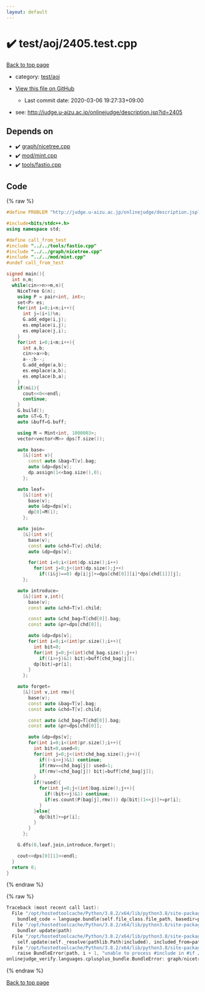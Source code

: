 ```yaml
---
layout: default
---
```


<!-- mathjax config similar to math.stackexchange -->
<script type="text/javascript" async
  src="https://cdnjs.cloudflare.com/ajax/libs/mathjax/2.7.5/MathJax.js?config=TeX-MML-AM_CHTML">
</script>
<script type="text/x-mathjax-config">
  MathJax.Hub.Config({
    TeX: { equationNumbers: { autoNumber: "AMS" }},
    tex2jax: {
      inlineMath: [ ['$','$'] ],
      processEscapes: true
    },
    "HTML-CSS": { matchFontHeight: false },
    displayAlign: "left",
    displayIndent: "2em"
  });
</script>

<script type="text/javascript" src="https://cdnjs.cloudflare.com/ajax/libs/jquery/3.4.1/jquery.min.js"></script>
<script src="https://cdn.jsdelivr.net/npm/jquery-balloon-js@1.1.2/jquery.balloon.min.js" integrity="sha256-ZEYs9VrgAeNuPvs15E39OsyOJaIkXEEt10fzxJ20+2I=" crossorigin="anonymous"></script>
<script type="text/javascript" src="../../../assets/js/copy-button.js"></script>
<link rel="stylesheet" href="../../../assets/css/copy-button.css" />


# :heavy_check_mark: test/aoj/2405.test.cpp

<a href="../../../index.html">Back to top page</a>

* category: <a href="../../../index.html#0d0c91c0cca30af9c1c9faef0cf04aa9">test/aoj</a>
* <a href="{{ site.github.repository_url }}/blob/master/test/aoj/2405.test.cpp">View this file on GitHub</a>
    - Last commit date: 2020-03-06 19:27:33+09:00


* see: <a href="http://judge.u-aizu.ac.jp/onlinejudge/description.jsp?id=2405">http://judge.u-aizu.ac.jp/onlinejudge/description.jsp?id=2405</a>


## Depends on

* :heavy_check_mark: <a href="../../../library/graph/nicetree.cpp.html">graph/nicetree.cpp</a>
* :heavy_check_mark: <a href="../../../library/mod/mint.cpp.html">mod/mint.cpp</a>
* :heavy_check_mark: <a href="../../../library/tools/fastio.cpp.html">tools/fastio.cpp</a>


## Code

<a id="unbundled"></a>
{% raw %}
```cpp
#define PROBLEM "http://judge.u-aizu.ac.jp/onlinejudge/description.jsp?id=2405"

#include<bits/stdc++.h>
using namespace std;

#define call_from_test
#include "../../tools/fastio.cpp"
#include "../../graph/nicetree.cpp"
#include "../../mod/mint.cpp"
#undef call_from_test

signed main(){
  int n,m;
  while(cin>>n>>m,n){
    NiceTree G(n);
    using P = pair<int, int>;
    set<P> es;
    for(int i=0;i<n;i++){
      int j=(i+1)%n;
      G.add_edge(i,j);
      es.emplace(i,j);
      es.emplace(j,i);
    }
    for(int i=0;i<m;i++){
      int a,b;
      cin>>a>>b;
      a--;b--;
      G.add_edge(a,b);
      es.emplace(a,b);
      es.emplace(b,a);
    }
    if(n&1){
      cout<<0<<endl;
      continue;
    }
    G.build();
    auto &T=G.T;
    auto &buff=G.buff;

    using M = Mint<int, 1000003>;
    vector<vector<M>> dps(T.size());

    auto base=
      [&](int v){
        const auto &bag=T[v].bag;
        auto &dp=dps[v];
        dp.assign(1<<bag.size(),0);
      };

    auto leaf=
      [&](int v){
        base(v);
        auto &dp=dps[v];
        dp[0]=M(1);
      };

    auto join=
      [&](int v){
        base(v);
        const auto &chd=T[v].child;
        auto &dp=dps[v];

        for(int i=0;i<(int)dp.size();i++)
          for(int j=0;j<(int)dp.size();j++)
            if((i&j)==0) dp[i|j]+=dps[chd[0]][i]*dps[chd[1]][j];
      };

    auto introduce=
      [&](int v,int){
        base(v);
        const auto &chd=T[v].child;

        const auto &chd_bag=T[chd[0]].bag;
        const auto &pr=dps[chd[0]];

        auto &dp=dps[v];
        for(int i=0;i<(int)pr.size();i++){
          int bit=0;
          for(int j=0;j<(int)chd_bag.size();j++)
            if((i>>j)&1) bit|=buff[chd_bag[j]];
          dp[bit]=pr[i];
        }
      };

    auto forget=
      [&](int v,int rmv){
        base(v);
        const auto &bag=T[v].bag;
        const auto &chd=T[v].child;

        const auto &chd_bag=T[chd[0]].bag;
        const auto &pr=dps[chd[0]];

        auto &dp=dps[v];
        for(int i=0;i<(int)pr.size();i++){
          int bit=0,used=0;
          for(int j=0;j<(int)chd_bag.size();j++){
            if((~i>>j)&1) continue;
            if(rmv==chd_bag[j]) used=1;
            if(rmv!=chd_bag[j]) bit|=buff[chd_bag[j]];
          }
          if(!used){
            for(int j=0;j<(int)bag.size();j++){
              if((bit>>j)&1) continue;
              if(es.count(P(bag[j],rmv))) dp[bit|(1<<j)]+=pr[i];
            }
          }else{
            dp[bit]+=pr[i];
          }
        }
      };

    G.dfs(0,leaf,join,introduce,forget);

    cout<<dps[0][1]<<endl;
  }
  return 0;
}

```
{% endraw %}

<a id="bundled"></a>
{% raw %}
```cpp
Traceback (most recent call last):
  File "/opt/hostedtoolcache/Python/3.8.2/x64/lib/python3.8/site-packages/onlinejudge_verify/docs.py", line 340, in write_contents
    bundled_code = language.bundle(self.file_class.file_path, basedir=pathlib.Path.cwd())
  File "/opt/hostedtoolcache/Python/3.8.2/x64/lib/python3.8/site-packages/onlinejudge_verify/languages/cplusplus.py", line 68, in bundle
    bundler.update(path)
  File "/opt/hostedtoolcache/Python/3.8.2/x64/lib/python3.8/site-packages/onlinejudge_verify/languages/cplusplus_bundle.py", line 282, in update
    self.update(self._resolve(pathlib.Path(included), included_from=path))
  File "/opt/hostedtoolcache/Python/3.8.2/x64/lib/python3.8/site-packages/onlinejudge_verify/languages/cplusplus_bundle.py", line 281, in update
    raise BundleError(path, i + 1, "unable to process #include in #if / #ifdef / #ifndef other than include guards")
onlinejudge_verify.languages.cplusplus_bundle.BundleError: graph/nicetree.cpp: line 226: unable to process #include in #if / #ifdef / #ifndef other than include guards

```
{% endraw %}

<a href="../../../index.html">Back to top page</a>


